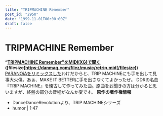 ```yaml
---
title: "TRIPMACHINE Remember"
post_id: "2950"
date: "1999-11-01T00:00:00Z"
draft: false
---
```


# TRIPMACHINE Remember

**“[TRIPMACHINE Remember”をMIDI(XG)で聞く](/filez/music/retrip.mid) ([filesize]https://danmaq.com/filez/music/retrip.mid[/filesize])** [PARANOiAをリミックスした](/2942)わけだからと、TRIP MACHINEにも手を出して見事大火傷。あぁ、MAKE IT BETTERに手を出さなくてよかったぜ。 DDRの名曲『TRIP MACHINE』を懐古して作ってみた曲。原曲をお聞きの方は分かると思いますが、終盤の部分の音程がなんか変です。  **原作の著作権情報**

  * DanceDanceRevolutionより、TRIP MACHINEシリーズ
  * humor | 1:47
